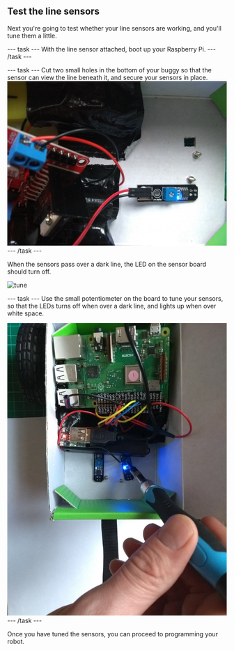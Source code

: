 ## Test the line sensors

Next you're going to test whether your line sensors are working, and you'll tune them a little.

\--- task \--- With the line sensor attached, boot up your Raspberry Pi. \--- /task \---

\--- task \--- Cut two small holes in the bottom of your buggy so that the sensor can view the line beneath it, and secure your sensors in place. ![through-hole](images/throughhole.jpg) \--- /task \---

When the sensors pass over a dark line, the LED on the sensor board should turn off.

![tune](images/tune.gif)

\--- task \--- Use the small potentiometer on the board to tune your sensors, so that the LEDs turns off when over a dark line, and lights up when over white space.

![tune](images/tune.jpg) \--- /task \---

Once you have tuned the sensors, you can proceed to programming your robot.